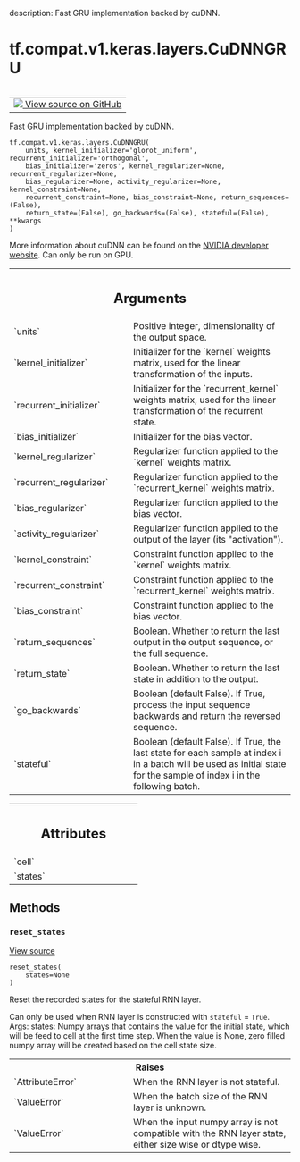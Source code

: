 description: Fast GRU implementation backed by cuDNN.

<div itemscope itemtype="http://developers.google.com/ReferenceObject">
<meta itemprop="name" content="tf.compat.v1.keras.layers.CuDNNGRU" />
<meta itemprop="path" content="Stable" />
<meta itemprop="property" content="__init__"/>
<meta itemprop="property" content="__new__"/>
<meta itemprop="property" content="reset_states"/>
</div>

# tf.compat.v1.keras.layers.CuDNNGRU

<!-- Insert buttons and diff -->

<table class="tfo-notebook-buttons tfo-api nocontent" align="left">
<td>
  <a target="_blank" href="https://github.com/tensorflow/tensorflow/blob/r2.3/tensorflow/python/keras/layers/cudnn_recurrent.py#L162-L338">
    <img src="https://www.tensorflow.org/images/GitHub-Mark-32px.png" />
    View source on GitHub
  </a>
</td>
</table>



Fast GRU implementation backed by cuDNN.

<pre class="devsite-click-to-copy prettyprint lang-py tfo-signature-link">
<code>tf.compat.v1.keras.layers.CuDNNGRU(
    units, kernel_initializer='glorot_uniform', recurrent_initializer='orthogonal',
    bias_initializer='zeros', kernel_regularizer=None, recurrent_regularizer=None,
    bias_regularizer=None, activity_regularizer=None, kernel_constraint=None,
    recurrent_constraint=None, bias_constraint=None, return_sequences=(False),
    return_state=(False), go_backwards=(False), stateful=(False), **kwargs
)
</code></pre>



<!-- Placeholder for "Used in" -->

More information about cuDNN can be found on the [NVIDIA
developer website](https://developer.nvidia.com/cudnn).
Can only be run on GPU.

<!-- Tabular view -->
 <table class="responsive fixed orange">
<colgroup><col width="214px"><col></colgroup>
<tr><th colspan="2"><h2 class="add-link">Arguments</h2></th></tr>

<tr>
<td>
`units`
</td>
<td>
Positive integer, dimensionality of the output space.
</td>
</tr><tr>
<td>
`kernel_initializer`
</td>
<td>
Initializer for the `kernel` weights matrix, used for
the linear transformation of the inputs.
</td>
</tr><tr>
<td>
`recurrent_initializer`
</td>
<td>
Initializer for the `recurrent_kernel` weights
matrix, used for the linear transformation of the recurrent state.
</td>
</tr><tr>
<td>
`bias_initializer`
</td>
<td>
Initializer for the bias vector.
</td>
</tr><tr>
<td>
`kernel_regularizer`
</td>
<td>
Regularizer function applied to the `kernel` weights
matrix.
</td>
</tr><tr>
<td>
`recurrent_regularizer`
</td>
<td>
Regularizer function applied to the
`recurrent_kernel` weights matrix.
</td>
</tr><tr>
<td>
`bias_regularizer`
</td>
<td>
Regularizer function applied to the bias vector.
</td>
</tr><tr>
<td>
`activity_regularizer`
</td>
<td>
Regularizer function applied to the output of the
layer (its "activation").
</td>
</tr><tr>
<td>
`kernel_constraint`
</td>
<td>
Constraint function applied to the `kernel` weights
matrix.
</td>
</tr><tr>
<td>
`recurrent_constraint`
</td>
<td>
Constraint function applied to the
`recurrent_kernel` weights matrix.
</td>
</tr><tr>
<td>
`bias_constraint`
</td>
<td>
Constraint function applied to the bias vector.
</td>
</tr><tr>
<td>
`return_sequences`
</td>
<td>
Boolean. Whether to return the last output in the output
sequence, or the full sequence.
</td>
</tr><tr>
<td>
`return_state`
</td>
<td>
Boolean. Whether to return the last state in addition to the
output.
</td>
</tr><tr>
<td>
`go_backwards`
</td>
<td>
Boolean (default False). If True, process the input sequence
backwards and return the reversed sequence.
</td>
</tr><tr>
<td>
`stateful`
</td>
<td>
Boolean (default False). If True, the last state for each sample
at index i in a batch will be used as initial state for the sample of
index i in the following batch.
</td>
</tr>
</table>





<!-- Tabular view -->
 <table class="responsive fixed orange">
<colgroup><col width="214px"><col></colgroup>
<tr><th colspan="2"><h2 class="add-link">Attributes</h2></th></tr>

<tr>
<td>
`cell`
</td>
<td>

</td>
</tr><tr>
<td>
`states`
</td>
<td>

</td>
</tr>
</table>



## Methods

<h3 id="reset_states"><code>reset_states</code></h3>

<a target="_blank" href="https://github.com/tensorflow/tensorflow/blob/r2.3/tensorflow/python/keras/layers/recurrent.py#L889-L957">View source</a>

<pre class="devsite-click-to-copy prettyprint lang-py tfo-signature-link">
<code>reset_states(
    states=None
)
</code></pre>

Reset the recorded states for the stateful RNN layer.

Can only be used when RNN layer is constructed with `stateful` = `True`.
Args:
  states: Numpy arrays that contains the value for the initial state, which
    will be feed to cell at the first time step. When the value is None,
    zero filled numpy array will be created based on the cell state size.

<!-- Tabular view -->
 <table class="responsive fixed orange">
<colgroup><col width="214px"><col></colgroup>
<tr><th colspan="2">Raises</th></tr>

<tr>
<td>
`AttributeError`
</td>
<td>
When the RNN layer is not stateful.
</td>
</tr><tr>
<td>
`ValueError`
</td>
<td>
When the batch size of the RNN layer is unknown.
</td>
</tr><tr>
<td>
`ValueError`
</td>
<td>
When the input numpy array is not compatible with the RNN
layer state, either size wise or dtype wise.
</td>
</tr>
</table>





